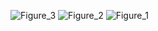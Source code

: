 ![Figure_3](https://github.com/user-attachments/assets/2b75a5d2-da5d-42d6-97f6-e0e2197153a9)
![Figure_2](https://github.com/user-attachments/assets/aef481bb-38d5-431d-a585-7a6317e16267)
![Figure_1](https://github.com/user-attachments/assets/42ffc5fa-4469-4a11-a5ec-b1ca38f450d8)

